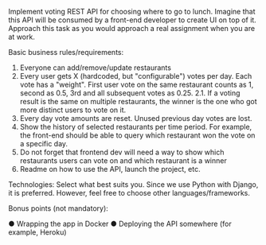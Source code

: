 Implement voting REST API for choosing where to go to lunch. Imagine
that this API will be consumed by a front-end developer to create UI
on top of it. Approach this task as you would approach a real
assignment when you are at work.

Basic business rules/requirements:

1. Everyone can add/remove/update restaurants
2. Every user gets X (hardcoded, but "configurable") votes per
day. Each vote has a "weight". First user vote on the same
restaurant counts as 1, second as 0.5, 3rd and all subsequent
votes as 0.25.
2.1. If a voting result is the same on multiple restaurants, the
winner is the one who got more distinct users to vote on it.
3. Every day vote amounts are reset. Unused previous day votes are
lost.
4. Show the history of selected restaurants per time period. For
example, the front-end should be able to query which restaurant
won the vote on a specific day.
5. Do not forget that frontend dev will need a way to show which
restaurants users can vote on and which restaurant is a winner
6. Readme on how to use the API, launch the project, etc.

Technologies:
Select what best suits you. Since we use Python with Django, it is
preferred. However, feel free to choose other languages/frameworks.

Bonus points (not mandatory):

● Wrapping the app in Docker
● Deploying the API somewhere (for example, Heroku)
